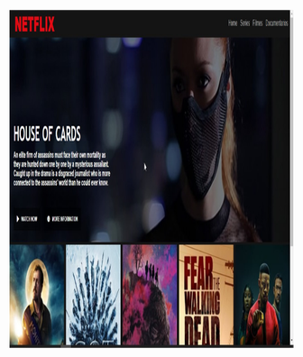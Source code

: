<p align="center">
  <img width="600" height="600" src="https://raw.githubusercontent.com/matheusosp/Netflix-Clone/main/Netflix%20Clone.jpg">
</p>
